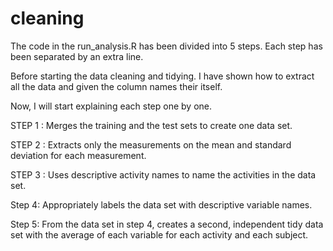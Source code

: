 # cleaning
The code in the run_analysis.R has been divided into 5 steps. Each step has been separated by an extra line.

Before starting the data cleaning and tidying. I have shown how to extract all the data and given the column names their itself.

Now, I will start explaining each step one by one.

STEP 1 : Merges the training and the test sets to create one data set.

STEP 2 : Extracts only the measurements on the mean and standard deviation for each measurement.

STEP 3 : Uses descriptive activity names to name the activities in the data set.

Step 4: Appropriately labels the data set with descriptive variable names.

Step 5: From the data set in step 4, creates a second, independent tidy data set with the average of each variable for each activity and each subject.

